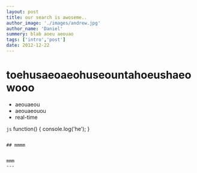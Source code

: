 ```yaml
---
layout: post
title: our search is awoseme..
author_image: './images/andrew.jpg'
author_name: 'Daniel'
summery: blab aoeu aeouao
tags: ['intro','post']
date: 2012-12-22
---
```


# toehusaeoaeohuseountahoeushaeowooo

* aeouaeou
* aeouaeouou
* real-time

```js```
    function() {
      console.log('he');
    }
```

## mmmm


mmm
---


